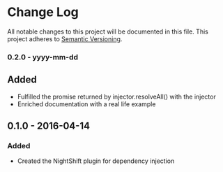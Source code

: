 # Change Log
All notable changes to this project will be documented in this file. This project adheres to [Semantic Versioning](http.semver.org).

### 0.2.0 - yyyy-mm-dd
## Added
- Fulfilled the promise returned by injector.resolveAll() with the injector
- Enriched documentation with a real life example

## 0.1.0 - 2016-04-14
### Added
- Created the NightShift plugin for dependency injection